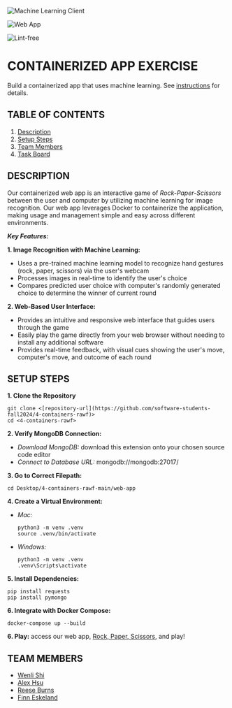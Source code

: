 ![Machine Learning Client](https://github.com/software-students-fall2024/4-containers-rawf/actions/workflows/ml-client-ci.yml/badge.svg)

![Web App](https://github.com/software-students-fall2024/4-containers-rawf/actions/workflows/web-app-ci.yml/badge.svg)

![Lint-free](https://github.com/nyu-software-engineering/containerized-app-exercise/actions/workflows/lint.yml/badge.svg)

# CONTAINERIZED APP EXERCISE

Build a containerized app that uses machine learning. See [instructions](./instructions.md) for details.

## TABLE OF CONTENTS
1. [Description](#description)
3. [Setup Steps](#setup-steps)
3. [Team Members](#team-members)
4. [Task Board](https://github.com/orgs/software-students-fall2024/projects/120)

## DESCRIPTION

Our containerized web app is an interactive game of *Rock-Paper-Scissors* between the user and computer by utilizing machine learning for image recognition. Our web app leverages Docker to containerize the application, making usage and management simple and easy across different environments.

***Key Features:***

**1. Image Recognition with Machine Learning:**

- Uses a pre-trained machine learning model to recognize hand gestures (rock, paper, scissors) via the user's webcam
- Processes images in real-time to identify the user's choice 
- Compares predicted user choice with computer's randomly generated choice to determine the winner of current round
 
**2. Web-Based User Interface:**

- Provides an intuitive and responsive web interface that guides users through the game
- Easily play the game directly from your web browser without needing to install any additional software
- Provides real-time feedback, with visual cues showing the user's move, computer's move, and outcome of each round

## SETUP STEPS

**1. Clone the Repository**
```
git clone <[repository-url](https://github.com/software-students-fall2024/4-containers-rawf)>
cd <4-containers-rawf>
```

**2. Verify MongoDB Connection:**
- *Download MongoDB:* download this extension onto your chosen source code editor
- *Connect to Database URL:* mongodb://mongodb:27017/

**3. Go to Correct Filepath:**
```
cd Desktop/4-containers-rawf-main/web-app
```

**4. Create a Virtual Environment:**
- *Mac:*
   ```
   python3 -m venv .venv
   source .venv/bin/activate
   ```

- *Windows:*
   ```
   python3 -m venv .venv
   .venv\Scripts\activate
   ```

**5. Install Dependencies:**
```
pip install requests
pip install pymongo
```

**6. Integrate with Docker Compose:** 
```
docker-compose up --build
```

**6. Play:** access our web app, [Rock, Paper, Scissors](http://localhost:5000), and play! 

## TEAM MEMBERS

- [Wenli Shi](https://github.com/WenliShi2332)
- [Alex Hsu](https://github.com/hsualexotake)
- [Reese Burns](https://github.com/reeseburns)
- [Finn Eskeland](https://github.com/finn1003)
